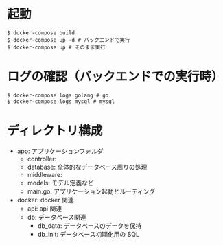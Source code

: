 # 起動

```
$ docker-compose build
$ docker-compose up -d # バックエンドで実行
$ docker-compose up # そのまま実行
```

# ログの確認（バックエンドでの実行時）

```
$ docker-compose logs golang # go
$ docker-compose logs mysql # mysql
```

# ディレクトリ構成

- app: アプリケーションフォルダ
  - controller:
  - database: 全体的なデータベース周りの処理
  - middleware:
  - models: モデル定義など
  - main.go: アプリケーション起動とルーティング
- docker: docker 関連
  - api: api 関連
  - db: データベース関連
    - db_data: データベースのデータを保持
    - db_init: データベース初期化用の SQL
